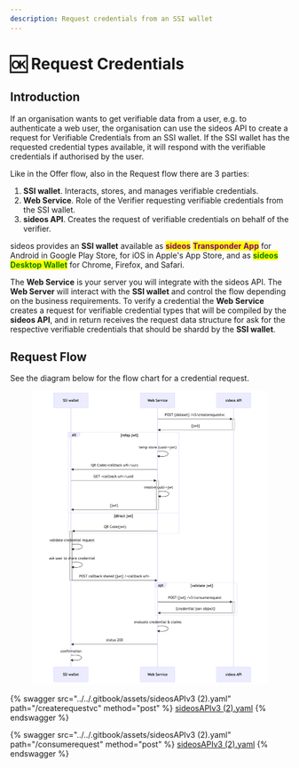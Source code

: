 ```yaml
---
description: Request credentials from an SSI wallet
---
```


# 🆗 Request Credentials

## Introduction

If an organisation wants to get verifiable data from a user, e.g. to authenticate a web user, the organisation can use the sideos API to create a request for Verifiable Credentials from an SSI wallet. If the SSI wallet has the requested credential types available, it will respond with the verifiable credentials if authorised by the user.

Like in the Offer flow, also in the Request flow there are 3 parties:&#x20;

1. **SSI wallet**. Interacts, stores, and manages verifiable credentials.
2. **Web Service**. Role of the Verifier requesting verifiable credentials from the SSI wallet.
3. **sideos API**. Creates the request of verifiable credentials on behalf of the verifier.

sideos provides an **SSI wallet** available as <mark style="color:purple;">**sideos**</mark> <mark style="color:purple;">**Transponder App**</mark> for Android in Google Play Store, for iOS in Apple's App Store, and as <mark style="color:green;">**sideos Desktop Wallet**</mark> for Chrome, Firefox, and Safari.&#x20;

The **Web Service** is your server you will integrate with the sideos API. The **Web Server** will interact with the **SSI wallet** and control the flow depending on the business requirements. To verify a credential the **Web Service** creates a request for verifiable credential types that will be compiled by the **sideos API**, and in return receives the request data structure for ask for the respective verifiable credentials that should be shardd by the **SSI wallet**. &#x20;

## Request Flow

See the diagram below for the flow chart for a credential request.&#x20;

<figure><img src="../../.gitbook/assets/sideos API Request Flow.png" alt=""><figcaption></figcaption></figure>

{% swagger src="../../.gitbook/assets/sideosAPIv3 (2).yaml" path="/createrequestvc" method="post" %}
[sideosAPIv3 (2).yaml](<../../.gitbook/assets/sideosAPIv3 (2).yaml>)
{% endswagger %}

{% swagger src="../../.gitbook/assets/sideosAPIv3 (2).yaml" path="/consumerequest" method="post" %}
[sideosAPIv3 (2).yaml](<../../.gitbook/assets/sideosAPIv3 (2).yaml>)
{% endswagger %}

